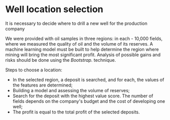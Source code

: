 # Well location selection

It is necessary to decide where to drill a new well for the production company

We were provided with oil samples in three regions: in each - 10,000 fields, where we measured the quality of oil and the volume of its reserves. A machine learning model must be built to help determine the region where mining will bring the most significant profit. Analysis of possible gains and risks should be done using the *Bootstrap.* technique.

Steps to choose a location:

- In the selected region, a deposit is searched, and for each, the values of the features are determined;
- Building a model and assessing the volume of reserves;
- Search for the deposit with the highest value score. The number of fields depends on the company's budget and the cost of developing one well;
- The profit is equal to the total profit of the selected deposits.
